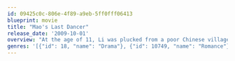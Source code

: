 ```yaml
---
id: 09425c0c-806e-4f89-a9eb-5ff0fff06413
blueprint: movie
title: "Mao's Last Dancer"
release_date: '2009-10-01'
overview: "At the age of 11, Li was plucked from a poor Chinese village by Madame Mao's cultural delegates and taken to Beijing to study ballet. In 1979, during a cultural exchange to Texas, he fell in love with an American woman. Two years later, he managed to defect and went on to perform as a principal dancer for the Houston Ballet and as a principal artist with the Australian Ballet."
genres: '[{"id": 18, "name": "Drama"}, {"id": 10749, "name": "Romance"}]'
---
```

